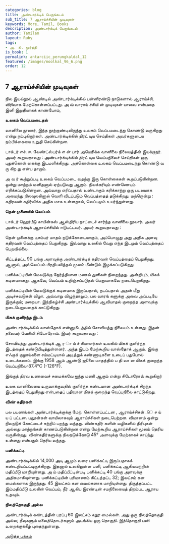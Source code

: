 ```yaml
---
categories: blog
title: அண்டார்க்டிக் பெருங்கடல்
sub_title: 7 ஆராய்ச்சியின் முடிவுகள்
keywords: More, Tamil, Books
description: அண்டார்க்டிக் பெருங்கடல்
author: Tamilan
layout: Ruby
tags:
- அ. கி. மூர்த்தி
is_book: 1
permalink: antarciic_perungkaldal_12
featured: /images/noolkal_96_6.png
order: 12
---
```



## 7 ஆராய்ச்சியின் முடிவுகள்

நில இயல்நூல் ஆண்டில் அண்டார்க்டிக்கில் பன்னிரண்டு நாடுகளால் ஆராய்ச்சி, விரிவாக மேற்கொள்ளப்பட்டது. அ வ் வாராய் ச்சியி ன் முடிவுகள் யாவை என்பதை இனி இறுதியாகக் காண்போம்,

**உலகம் வெப்பமடைதல்**

வானிலை நூலார், இந்த நூற்றாண்டிலிருந்து உலகம் வெப்பமடைந்து கொண்டு வருகிறது என்று நம்புகிறார்கள். அண்டார்க்டிக்கில் திரட் டிய செய்திகள் அவர்களுடைய நம்பிக்கையை உறுதி செய்கின்றன.

டாக்டர் எச். ஈ. லேண்ட்ஸ்பர்க் எ ன் பார் அமெரிக்க வானிலை நிலையத்தின் இயக்குநர். அவர் கூறுவதாவது : அண்டார்க்டிக்கில் திரட் டிய வெப்பநிலைச் செய்திகள் ஒரு புதுக்கொள் கைக்கு இடமளிக்கிறது. அக்கொள்கை உலகம் வெப்பமடைந்து கொண்டு வ ரு கிற து என்ப தாகும்.

அ வ ர் கூற்றுப்படி உலகம் வெப்பமடை வதற்கு இரு கொள்கைகள் கூறப்படுகின்றன. ஒன்று மாற்றம் மனிதனால் ஏற்படுவது ஆகும். நிலக்கரியும் எண்ணெயும் எரிக்கப்படுகின்றன. அவ்வாறு எரிப்பதால் உண்டாகும் கரிக்காற்று ஒரு படலமாக அமைந்து நிலவுலகினால் வெளி விடப்படும் வெப்பத்தைத் தடுக்கிறது. மற்றொன்று : கதிரவன் கதிர்வீச்சு அதிக மாக உள்ளதால், வெப்பமும் உயர்ந்துள்ளது.

**தென் முனையில் வெப்பம்**

டாக்டர் ஹெர்பீடு காயின்கஸ் ஆஸ்திரிய நாட்டைச் சார்ந்த வானிலை நூலார். அவர் அண்டார்க்டிக் ஆராய்ச்சியில் ஈடுபட்டவர். அவர் கூறுவதாவது :

தென் முனைக்கு டிசம்பர் மாதம் நடுக்கோடையாகும், அப்பொழுது அது அதிக அளவு கதிரவன் வெப்பத்தைப் பெறுகிறது. இவ்வாறு உலகில் வேறு எந்த இடமும் வெப்பத்தைப் பெறவில்லை.

கிட்டத்தட்ட 90 பங்கு அளவுக்கு அண்டார்க்டிக் கதிரவன் வெப்பத்தைப் பெறுகிறது. ஆனால், அவ்வெப்பம் பிரதிபலித்தல் மூலம் மீண்டும் இழக்கப்படுகிறது.

பனிக்கட்டியின் மேலடுக்கு நேர்த்தியான மணல் துளிகள் நிறைந்தது. அன்றியும், மிகக் கடினமானது. ஆகவே, வெப்பம் உறிஞ்சப்படுதல் மெதுவாகவே நடைபெறுகிறது.

பனிக்கட்டியின் மேலடுக்குக் கடினமாக இருப்பதால், நடப்பதால் அதன் மீது அடிச்சுவடுகள் விழா. அவ்வாறு விழுந்தாலும், பல வாரங் களுக்கு அவை அப்படியே இருக்கும்; மறையா. இந்நிகழ்ச்சி அண்டார்க்டிக்கில் ஆவியாதல் குறைந்த அளவுக்கு நடைபெறுவதைக் காட்டுகிறது.

**மிகக் குளிர்ந்த இடம்**

அண்டார்க்டிக்கில் வாஸ்தோக் என்னுமிடத்தில் சோவியத்து நிலையம் உள்ளது. இதன் தலைவர் வேசிலி சிடோரோவ். இவர் கூறுவதாவது :

சோவியத்து அண்டார்க்டிக் ஆ ர ா ய் ச் சியாளர்கள் உலகில் மிகக் குளிர்ந்த இடத்தைக் கண்டுபிடித்துள்ளனர். அந்த இடம் மேற்கூறிய வாஸ்தோக் ஆகும். இங்கு எஃகுக் குழாய்களை சம்மட்டியால் அடித்துக் கண்ணாடிகளை உடைப் பதுபோல் உடைக்கலாம். இங்கு 1958 ஆம் ஆண்டு ஜூலை மாதத்தில் ப தி வா ன மிகக் குறைந்த வெப்பநிலை-87.4°C (-126°F).

இங்குத் திரவ உணவைச் சமைக்கவே ஐந்து மணி ஆகும் என்று சிடோரோவ் கூறுகிறார்

உலக வானிலையை உருவாக்குவதில் குளிர்ந்த கண்டமான அண்டார்க்டிக் சிறந்த இடத்தைப் பெறுகிறது என்பதைப் பதிவான மிகக் குறைந்த வெப்பநிலை காட்டுகிறது.

**விண் கதிர்கள்**

பல பயணங்கள் அண்டார்க்டிக்குக்கு மேற். கொள்ளப்பட்டன , ஆராய்ச்சிகள் .ெ ச ய் ய ப் பட்டன. பலூன்கள் வாயிலாகவும் ஆராய்ச்சிகள் நடைபெற்றன. விமானம் ஒன்று நிலநடுக் கோட்டைச் சுற்றிப் பறந்து வந்தது. விண்கதிர் களின் வழிகளில் திரிபுகள் அல்லது மாற்றங்கள் காணப்படுகின்றன என்று மேற்கூறிய ஆராய்ச்சிகள் மூலம் தெரிய வருகின்றது. விண்கதிர்களுக்கு நிலநடுக்கோடு 45° அளவுக்கு மேற்காகச் சாய்ந்து உள்ளது என்பதும் தெரிய வந்தது.

**பனிக்கட்டி**

அண்டார்க்டிக்கில் 14,000 அடி ஆழம் வரை பனிக்கட்டி இருப்பதாகக் கண்டறியப்பட்டிருக்கிறது. இதனால் உலகிலுள்ள பனி, பனிக்கட்டி ஆகியவற்றின் மதிப்பீடு மாறியுள்ளது. அ ம் மதிப்பீட்டின்படி பனிக்கட்டி 40 பங்கு அளவுக்கு அதிகமாகியுள்ளது. பனிக்கட்டியின் பரிமாணம் கிட்டத்தட்ட 32; இலட்சம் கன மைல்களாக இருந்தது. 45 இலட்சம் கன மைல்களாக மாறியுள்ளது. திருத்தப்பட்ட இம்மதிப்பீடு உலகின் வெப்பம், நீர் ஆகிய இரண்டின் சமநிலையைத் திறம்பட ஆராய உதவும்.

**நிலத்தொகுதி அல்ல**

அண்டார்க்டிக் கண்டத்தின் பரப்பு 60 இலட்சம் சதுர மைல்கள். அது ஒரு நிலத்தொகுதி அல்ல; தீவுகளும் மலைத்தொடர்களும் அடங்கிய ஒரு தொகுதி. இத்தொகுதி பனி உறைக்குக்கீழ் புதைந்துள்ளது.

[அடுத்த பக்கம்](antarciic_perungkaldal_13)
